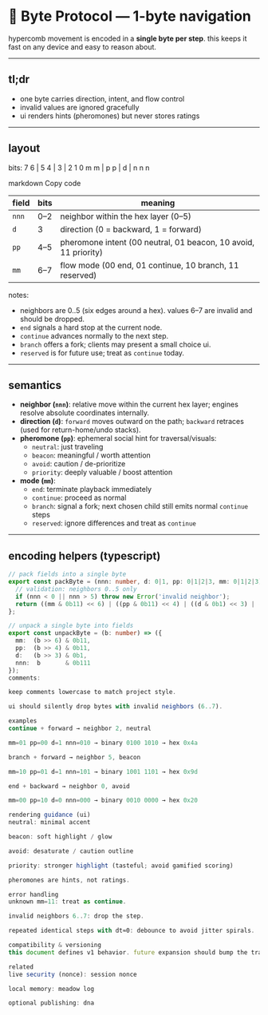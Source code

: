# 🔧 Byte Protocol — 1-byte navigation

hypercomb movement is encoded in a **single byte per step**. this keeps it fast on any device and easy to reason about.

---

## tl;dr

- one byte carries direction, intent, and flow control  
- invalid values are ignored gracefully  
- ui renders hints (pheromones) but never stores ratings

---

## layout

bits: 7 6 | 5 4 | 3 | 2 1 0
m m | p p | d | n n n

markdown
Copy code

| field | bits | meaning |
|------|------|---------|
| `nnn` | 0–2 | neighbor within the hex layer (0–5) |
| `d`   | 3   | direction (0 = backward, 1 = forward) |
| `pp`  | 4–5 | pheromone intent (00 neutral, 01 beacon, 10 avoid, 11 priority) |
| `mm`  | 6–7 | flow mode (00 end, 01 continue, 10 branch, 11 reserved) |

notes:
- neighbors are 0..5 (six edges around a hex). values 6–7 are invalid and should be dropped.
- `end` signals a hard stop at the current node.
- `continue` advances normally to the next step.
- `branch` offers a fork; clients may present a small choice ui.
- `reserved` is for future use; treat as `continue` today.

---

## semantics

- **neighbor (`nnn`)**: relative move within the current hex layer; engines resolve absolute coordinates internally.
- **direction (`d`)**: `forward` moves outward on the path; `backward` retraces (used for return-home/undo stacks).
- **pheromone (`pp`)**: ephemeral social hint for traversal/visuals:
  - `neutral`: just traveling
  - `beacon`: meaningful / worth attention
  - `avoid`: caution / de-prioritize
  - `priority`: deeply valuable / boost attention
- **mode (`mm`)**:
  - `end`: terminate playback immediately
  - `continue`: proceed as normal
  - `branch`: signal a fork; next chosen child still emits normal `continue` steps
  - `reserved`: ignore differences and treat as `continue`

---

## encoding helpers (typescript)

```ts
// pack fields into a single byte
export const packByte = (nnn: number, d: 0|1, pp: 0|1|2|3, mm: 0|1|2|3): number => {
  // validation: neighbors 0..5 only
  if (nnn < 0 || nnn > 5) throw new Error('invalid neighbor');
  return ((mm & 0b11) << 6) | ((pp & 0b11) << 4) | ((d & 0b1) << 3) | (nnn & 0b111);
};

// unpack a single byte into fields
export const unpackByte = (b: number) => ({
  mm:  (b >> 6) & 0b11,
  pp:  (b >> 4) & 0b11,
  d:   (b >> 3) & 0b1,
  nnn:  b       & 0b111
});
comments:

keep comments lowercase to match project style.

ui should silently drop bytes with invalid neighbors (6..7).

examples
continue + forward → neighbor 2, neutral

mm=01 pp=00 d=1 nnn=010 → binary 0100 1010 → hex 0x4a

branch + forward → neighbor 5, beacon

mm=10 pp=01 d=1 nnn=101 → binary 1001 1101 → hex 0x9d

end + backward → neighbor 0, avoid

mm=00 pp=10 d=0 nnn=000 → binary 0010 0000 → hex 0x20

rendering guidance (ui)
neutral: minimal accent

beacon: soft highlight / glow

avoid: desaturate / caution outline

priority: stronger highlight (tasteful; avoid gamified scoring)

pheromones are hints, not ratings.

error handling
unknown mm=11: treat as continue.

invalid neighbors 6..7: drop the step.

repeated identical steps with dt≈0: debounce to avoid jitter spirals.

compatibility & versioning
this document defines v1 behavior. future expansion should bump the transport version (see session/transport docs) while keeping the 1-byte payload stable to preserve minimalism.

related
live security (nonce): session nonce

local memory: meadow log

optional publishing: dna